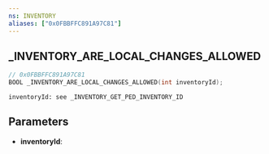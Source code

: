 ```yaml
---
ns: INVENTORY
aliases: ["0x0FBBFFC891A97C81"]
---
```

## _INVENTORY_ARE_LOCAL_CHANGES_ALLOWED

```c
// 0x0FBBFFC891A97C81
BOOL _INVENTORY_ARE_LOCAL_CHANGES_ALLOWED(int inventoryId);
```

```
inventoryId: see _INVENTORY_GET_PED_INVENTORY_ID
```

## Parameters
* **inventoryId**:
